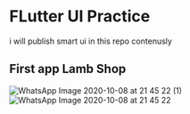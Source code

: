 # FLutter UI Practice 

i will publish smart ui in this repo contenusly 

## First app Lamb Shop
![WhatsApp Image 2020-10-08 at 21 45 22 (1)](https://user-images.githubusercontent.com/61664888/95507848-5a5ff980-09b2-11eb-9eb3-669483aa1c50.jpeg) 
![WhatsApp Image 2020-10-08 at 21 45 22](https://user-images.githubusercontent.com/61664888/95507892-6cda3300-09b2-11eb-8a75-a0e90fa7123d.jpeg)


